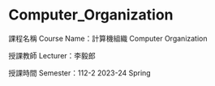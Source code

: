 # Computer_Organization

課程名稱 Course Name：計算機組織 Computer Organization

授課教師 Lecturer：李毅郎

授課時間 Semester：112-2 2023-24 Spring
